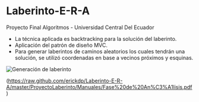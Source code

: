 # Laberinto-E-R-A
Proyecto Final Algoritmos - Universidad Central Del Ecuador

- La técnica aplicada es backtracking para la solución del laberinto.
- Aplicación del patrón de diseño MVC.
- Para generar laberintos de caminos aleatorios los cuales tendrán una solución, se utilizó coordenadas en base a vecinos próximos y esquinas.

![Generación de laberinto](https://raw.github.com/erickdp/Laberinto-E-R-A/master/ProyectoLaberinto/Manuales/Lab.png)

(https://raw.github.com/erickdp/Laberinto-E-R-A/master/ProyectoLaberinto/Manuales/Fase%20de%20An%C3%A1lisis.pdf)
